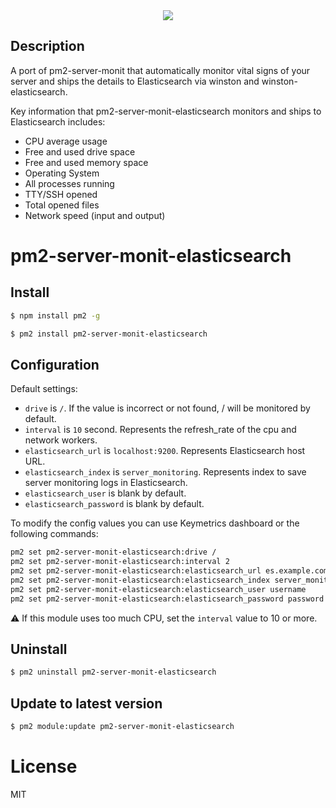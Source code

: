 
<div align="center">
    <img src="https://github.com/pm2-hive/pm2-server-monit/raw/master/server-monit.png">
</div>

## Description
A port of pm2-server-monit that automatically monitor vital signs of your server and ships the details to Elasticsearch via winston and winston-elasticsearch.

Key information that pm2-server-monit-elasticsearch monitors and ships to Elasticsearch includes:

* CPU average usage
* Free and used drive space
* Free and used memory space
* Operating System
* All processes running
* TTY/SSH opened
* Total opened files
* Network speed (input and output)

# pm2-server-monit-elasticsearch

## Install

```bash
$ npm install pm2 -g

$ pm2 install pm2-server-monit-elasticsearch
```

## Configuration

Default settings:

* `drive` is `/`. If the value is incorrect or not found, / will be monitored by default.
* `interval` is `10` second. Represents the refresh_rate of the cpu and network workers.
* `elasticsearch_url` is `localhost:9200`. Represents Elasticsearch host URL.
* `elasticsearch_index` is `server_monitoring`. Represents index to save server monitoring logs in Elasticsearch.
* `elasticsearch_user` is blank by default.
* `elasticsearch_password` is blank by default.

To modify the config values you can use Keymetrics dashboard or the following commands:

```bash
pm2 set pm2-server-monit-elasticsearch:drive /
pm2 set pm2-server-monit-elasticsearch:interval 2
pm2 set pm2-server-monit-elasticsearch:elasticsearch_url es.example.com:9200
pm2 set pm2-server-monit-elasticsearch:elasticsearch_index server_monitoring_new
pm2 set pm2-server-monit-elasticsearch:elasticsearch_user username
pm2 set pm2-server-monit-elasticsearch:elasticsearch_password password
```

:warning: If this module uses too much CPU, set the `interval` value to 10 or more.

## Uninstall

```bash
$ pm2 uninstall pm2-server-monit-elasticsearch
```

## Update to latest version

```bash
$ pm2 module:update pm2-server-monit-elasticsearch
```

# License

MIT
